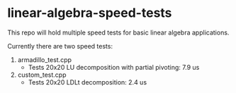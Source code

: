 linear-algebra-speed-tests
==========================
This repo will hold multiple speed tests for basic linear algebra applications.

Currently there are two speed tests:

1. armadillo\_test.cpp
    * Tests 20x20 LU decomposition with partial pivoting: 7.9 us
2. custom\_test.cpp
    * Tests 20x20 LDLt decomposition: 2.4 us
